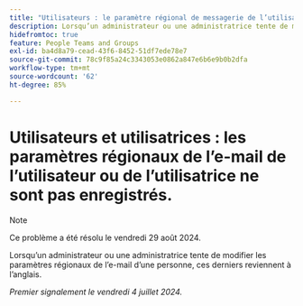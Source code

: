 ```yaml
---
title: "Utilisateurs : le paramètre régional de messagerie de l’utilisateur n’est pas en cours d’enregistrement"
description: Lorsqu’un administrateur ou une administratrice tente de modifier les paramètres régionaux de l’e-mail d’une personne, ces derniers reviennent à l’anglais.
hidefromtoc: true
feature: People Teams and Groups
exl-id: ba4d8a79-cead-43f6-8452-51df7ede78e7
source-git-commit: 78c9f85a24c3343053e0862a847e6b6e9b0b2dfa
workflow-type: tm+mt
source-wordcount: '62'
ht-degree: 85%

---
```


# Utilisateurs et utilisatrices : les paramètres régionaux de l’e-mail de l’utilisateur ou de l’utilisatrice ne sont pas enregistrés.

>[!NOTE]
>
>Ce problème a été résolu le vendredi 29 août 2024.

Lorsqu’un administrateur ou une administratrice tente de modifier les paramètres régionaux de l’e-mail d’une personne, ces derniers reviennent à l’anglais.

_Premier signalement le vendredi 4 juillet 2024._
